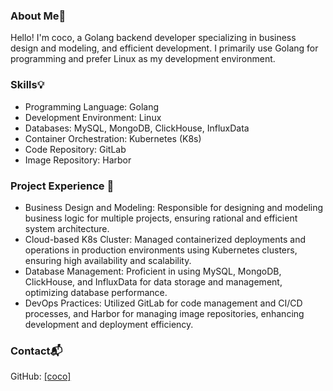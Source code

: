 ### About Me👋
Hello! I'm coco, a  Golang backend developer specializing in business design and modeling, and efficient development. I primarily use Golang for programming and prefer Linux as my development environment.
### Skills💡
* Programming Language: Golang
* Development Environment: Linux
* Databases: MySQL, MongoDB, ClickHouse, InfluxData
* Container Orchestration: Kubernetes (K8s)
* Code Repository: GitLab
* Image Repository: Harbor
### Project Experience 🚀
* Business Design and Modeling: Responsible for designing and modeling business logic for multiple projects, ensuring rational and efficient system architecture.
* Cloud-based K8s Cluster: Managed containerized deployments and operations in production environments using Kubernetes clusters, ensuring high availability and scalability.
* Database Management: Proficient in using MySQL, MongoDB, ClickHouse, and InfluxData for data storage and management, optimizing database performance.
* DevOps Practices: Utilized GitLab for code management and CI/CD processes, and Harbor for managing image repositories, enhancing development and deployment efficiency.
### Contact📬
GitHub: [[coco]](https://github.com/cocovs)
